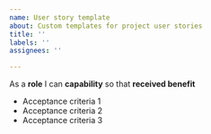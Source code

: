 ```yaml
---
name: User story template
about: Custom templates for project user stories
title: ''
labels: ''
assignees: ''

---
```


As a **role** I can **capability** so that **received benefit**

- Acceptance criteria 1
- Acceptance criteria 2
- Acceptance criteria 3
